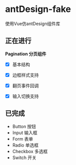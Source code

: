 # antDesign-fake
使用Vue仿antDesign组件库



## 正在进行

**Pagination 分页组件**

- [x] 基本结构

- [x] 边框样式支持

- [x] 翻页事件回调

- [x] 输入切换支持

  

  



## 已完成

* Button 按钮
* Input 输入框
* Form 表单
* Radio 单选框
* Checkbox 多选框
* Switch 开关